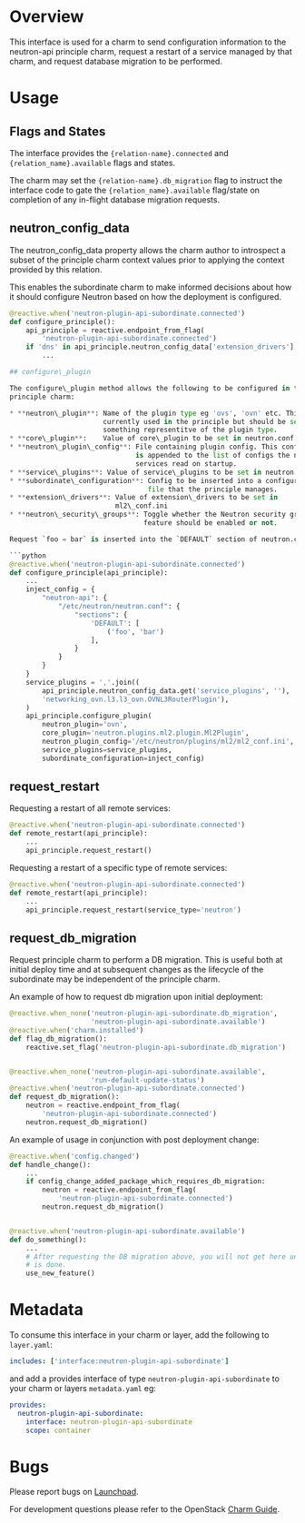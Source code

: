 # Overview

This interface is used for a charm to send configuration information to the
neutron-api principle charm, request a restart of a service managed by
that charm, and request database migration to be performed.

# Usage

## Flags and States
The interface provides the `{relation-name}.connected` and
`{relation_name}.available` flags and states.

The charm may set the `{relation-name}.db_migration` flag to instruct the
interface code to gate the `{relation_name}.available` flag/state on
completion of any in-flight database migration requests.

## neutron\_config\_data

The neutron\_config\_data property allows the charm author to introspect a
subset of the principle charm context values prior to applying the context
provided by this relation.

This enables the subordinate charm to make informed decisions about how it
should configure Neutron based on how the deployment is configured.

```python
@reactive.when('neutron-plugin-api-subordinate.connected')
def configure_principle():
    api_principle = reactive.endpoint_from_flag(
        'neutron-plugin-api-subordinate.connected')
    if 'dns' in api_principle.neutron_config_data['extension_drivers']:
        ...

## configure\_plugin

The configure\_plugin method allows the following to be configured in the
principle charm:

* **neutron\_plugin**: Name of the plugin type eg 'ovs', 'ovn' etc. This is not
                       currently used in the principle but should be set to
                       something representitve of the plugin type.
* **core\_plugin**:    Value of core\_plugin to be set in neutron.conf
* **neutron\_plugin\_config**: File containing plugin config. This config file
                               is appended to the list of configs the neutron
                               services read on startup.
* **service\_plugins**: Value of service\_plugins to be set in neutron.conf
* **subordinate\_configuration**: Config to be inserted into a configuration
                                  file that the principle manages.
* **extension\_drivers**: Value of extension\_drivers to be set in
                          ml2\_conf.ini
* **neutron\_security\_groups**: Toggle whether the Neutron security group
                                 feature should be enabled or not.

Request `foo = bar` is inserted into the `DEFAULT` section of neutron.conf

```python
@reactive.when('neutron-plugin-api-subordinate.connected')
def configure_principle(api_principle):
    ...
    inject_config = {
        "neutron-api": {
            "/etc/neutron/neutron.conf": {
                "sections": {
                    'DEFAULT': [
                        ('foo', 'bar')
                    ],
                }
            }
        }
    }
    service_plugins = ','.join((
        api_principle.neutron_config_data.get('service_plugins', ''),
        'networking_ovn.l3.l3_ovn.OVNL3RouterPlugin'),
    )
    api_principle.configure_plugin(
        neutron_plugin='ovn',
        core_plugin='neutron.plugins.ml2.plugin.Ml2Plugin',
        neutron_plugin_config='/etc/neutron/plugins/ml2/ml2_conf.ini',
        service_plugins=service_plugins,
        subordinate_configuration=inject_config)
```

## request\_restart

Requesting a restart of all remote services:

```python
@reactive.when('neutron-plugin-api-subordinate.connected')
def remote_restart(api_principle):
    ...
    api_principle.request_restart()
```

Requesting a restart of a specific type of remote services:

```python
@reactive.when('neutron-plugin-api-subordinate.connected')
def remote_restart(api_principle):
    ...
    api_principle.request_restart(service_type='neutron')
```

## request\_db\_migration

Request principle charm to perform a DB migration.  This is useful both at
initial deploy time and at subsequent changes as the lifecycle of the
subordinate may be independent of the principle charm.

An example of how to request db migration upon initial deployment:

```python
@reactive.when_none('neutron-plugin-api-subordinate.db_migration',
                    'neutron-plugin-api-subordinate.available')
@reactive.when('charm.installed')
def flag_db_migration():
    reactive.set_flag('neutron-plugin-api-subordinate.db_migration')


@reactive.when_none('neutron-plugin-api-subordinate.available',
                    'run-default-update-status')
@reactive.when('neutron-plugin-api-subordinate.connected')
def request_db_migration():
    neutron = reactive.endpoint_from_flag(
        'neutron-plugin-api-subordinate.connected')
    neutron.request_db_migration()
```

An example of usage in conjunction with post deployment change:

```python
@reactive.when('config.changed')
def handle_change():
    ...
    if config_change_added_package_which_requires_db_migration:
        neutron = reactive.endpoint_from_flag(
            'neutron-plugin-api-subordinate.connected')
        neutron.request_db_migration()


@reactive.when('neutron-plugin-api-subordinate.available')
def do_something():
    ...
    # After requesting the DB migration above, you will not get here until it
    # is done.
    use_new_feature()
```

# Metadata

To consume this interface in your charm or layer, add the following to
`layer.yaml`:

```yaml
includes: ['interface:neutron-plugin-api-subordinate']
```

and add a provides interface of type `neutron-plugin-api-subordinate` to your
charm or layers `metadata.yaml` eg:

```yaml
provides:
  neutron-plugin-api-subordinate:
    interface: neutron-plugin-api-subordinate
    scope: container
```

# Bugs

Please report bugs on
[Launchpad](https://bugs.launchpad.net/openstack-charms/+filebug).

For development questions please refer to the OpenStack [Charm
Guide](https://github.com/openstack/charm-guide).
